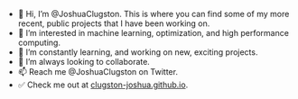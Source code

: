 - 👋 Hi, I’m @JoshuaClugston. This is where you can find some of my more recent, public projects that I have been working on. 
- 👀 I’m interested in machine learning, optimization, and high performance computing. 
- 🌱 I’m constantly learning, and working on new, exciting projects.
- 💞️ I’m always looking to collaborate. 
- 📫 Reach me @JoshuaClugston on Twitter.
- ✅ Check me out at [clugston-joshua.github.io](https://clugston-joshua.github.io).
